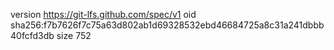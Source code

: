 version https://git-lfs.github.com/spec/v1
oid sha256:f7b7626f7c75a63d802ab1d69328532ebd46684725a8c31a241dbbb40fcfd3db
size 752
